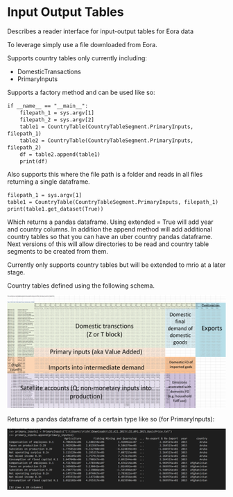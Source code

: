 # Input Output Tables
Describes a reader interface for input-output tables for Eora data 

To leverage simply use a file downloaded from Eora.

Supports country tables only currently including:
- DomesticTransactions 
- PrimaryInputs

Supports a factory method and can be used like so:

```
if __name__ == "__main__":    
    filepath_1 = sys.argv[1]
    filepath_2 = sys.argv[2]
    table1 = CountryTable(CountryTableSegment.PrimaryInputs, filepath_1)
    table2 = CountryTable(CountryTableSegment.PrimaryInputs, filepath_2)
    df = table2.append(table1)
    print(df)
```

Also supports this where the file path is a folder and reads in all files returning a single dataframe.

```
filepath_1 = sys.argv[1]
table1 = CountryTable(CountryTableSegment.PrimaryInputs, filepath_1)
print(table1.get_dataset(True))
```

Which returns a pandas dataframe. Using extended = True will add year and country columns. In addition the append method will add additional country tables so that you can have an uber country pandas dataframe. Next versions of this will allow directories to be read and country table segments to be created from them.

Currently only supports country tables but will be extended to mrio at a later stage.

Country tables defined using the following schema.

![Country Tables](docs/iotables.png)

Returns a pandas dataframe of a certain type like so (for PrimaryInputs):

![Primary Inputs](docs/primary_inputs.png)
